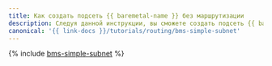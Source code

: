 ```yaml
---
title: Как создать подсеть {{ baremetal-name }} без маршрутизации
description: Следуя данной инструкции, вы сможете создать подсеть {{ baremetal-full-name }} без маршрутизации и вручную настроить в ней сетевую связность.
canonical: '{{ link-docs }}/tutorials/routing/bms-simple-subnet'
---
```


{% include [bms-simple-subnet](../../_tutorials/routing/bms-simple-subnet.md) %}